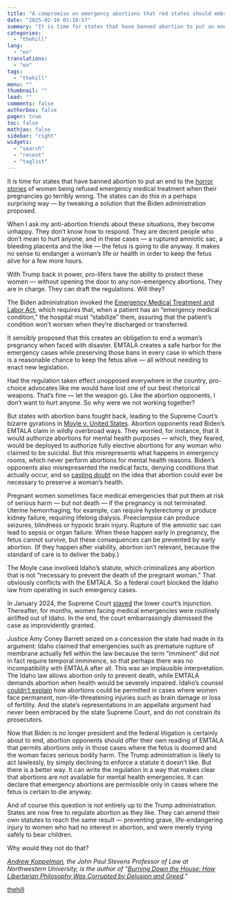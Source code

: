 ```yaml
---
title: "A compromise on emergency abortions that red states should embrace"
date: "2025-02-10 01:10:57"
summary: "It is time for states that have banned abortion to put an end to the horror stories of women being refused emergency medical treatment when their pregnancies go terribly wrong. The states can do this in a perhaps surprising way — by tweaking a solution that the Biden administration proposed...."
categories:
  - "thehill"
lang:
  - "en"
translations:
  - "en"
tags:
  - "thehill"
menu: ""
thumbnail: ""
lead: ""
comments: false
authorbox: false
pager: true
toc: false
mathjax: false
sidebar: "right"
widgets:
  - "search"
  - "recent"
  - "taglist"
---
```


It is time for states that have banned abortion to put an end to the [horror stories](https://www.pbs.org/newshour/nation/pregnant-women-in-distress-report-being-turned-away-from-ers-despite-federal-law) of women being refused emergency medical treatment when their pregnancies go terribly wrong. The states can do this in a perhaps surprising way — by tweaking a solution that the Biden administration proposed.

When I ask my anti-abortion friends about these situations, they become unhappy. They don’t know how to respond. They are decent people who don’t mean to hurt anyone, and in these cases — a ruptured amniotic sac, a bleeding placenta and the like — the fetus is going to die anyway. It makes no sense to endanger a woman’s life or health in order to keep the fetus alive for a few more hours.

With Trump back in power, pro-lifers have the ability to protect these women — without opening the door to any non-emergency abortions. They are in charge. They can draft the regulations. Will they?

The Biden administration invoked the [Emergency Medical Treatment and Labor Act](https://www.cms.gov/Regulations-and-Guidance/Legislation/EMTALA), which requires that, when a patient has an “emergency medical condition,” the hospital must “stabilize” them, assuring that the patient’s condition won’t worsen when they’re discharged or transferred.

It sensibly proposed that this creates an obligation to end a woman’s pregnancy when faced with disaster. EMTALA creates a safe harbor for the emergency cases while preserving those bans in every case in which there is a reasonable chance to keep the fetus alive — all without needing to enact new legislation.

Had the regulation taken effect unopposed everywhere in the country, pro-choice advocates like me would have lost one of our best rhetorical weapons. That’s fine — let the weapon go. Like the abortion opponents, I don’t want to hurt anyone. So why were we not working together?

But states with abortion bans fought back, leading to the Supreme Court’s bizarre gyrations in [Moyle v. United States](https://www.oyez.org/cases/2023/23-726). Abortion opponents read Biden’s EMTALA claim in wildly overbroad ways. They worried, for instance, that it would authorize abortions for mental health purposes — which, they feared, would be deployed to authorize fully elective abortions for any woman who claimed to be suicidal. But this misrepresents what happens in emergency rooms, which never perform abortions for mental health reasons. Biden’s opponents also misrepresented the medical facts, denying conditions that actually occur, and so [casting doubt](https://www.theatlantic.com/ideas/archive/2022/07/abortion-ban-life-of-the-mother-exception/670582/) on the idea that abortion could ever be necessary to preserve a woman’s health.

Pregnant women sometimes face medical emergencies that put them at risk of serious harm — but not death — if the pregnancy is not terminated. Uterine hemorrhaging, for example, can require hysterectomy or produce kidney failure, requiring lifelong dialysis. Preeclampsia can produce seizures, blindness or hypoxic brain injury. Rupture of the amniotic sac can lead to sepsis or organ failure. When these happen early in pregnancy, the fetus cannot survive, but these consequences can be prevented by early abortion. (If they happen after viability, abortion isn’t relevant, because the standard of care is to deliver the baby.)

The Moyle case involved Idaho’s statute, which criminalizes any abortion that is not “necessary to prevent the death of the pregnant woman.” That obviously conflicts with the EMTALA. So a federal court blocked the Idaho law from operating in such emergency cases.

In January 2024, the Supreme Court [stayed](https://www.vox.com/scotus/2024/1/5/24027273/supreme-court-trump-abortion-emtala-idaho-emergency) the lower court’s injunction. Thereafter, for months, women facing medical emergencies were routinely airlifted out of Idaho. In the end, the court embarrassingly dismissed the case as improvidently granted.

Justice Amy Coney Barrett seized on a concession the state had made in its argument: Idaho claimed that emergencies such as premature rupture of membrane actually fell within the law because the term “imminent” did not in fact require temporal imminence, so that perhaps there was no incompatibility with EMTALA after all. This was an implausible interpretation. The Idaho law allows abortion only to prevent death, while EMTALA demands abortion when health would be severely impaired. Idaho’s counsel [couldn’t explain](https://slate.com/news-and-politics/2024/04/idaho-abortion-ban-supreme-court-amy-coney-barrett.html) how abortions could be permitted in cases where women face permanent, non-life-threatening injuries such as brain damage or loss of fertility. And the state’s representations in an appellate argument had never been embraced by the state Supreme Court, and do not constrain its prosecutors.

Now that Biden is no longer president and the federal litigation is certainly about to end, abortion opponents should offer their own reading of EMTALA that permits abortions only in those cases where the fetus is doomed and the woman faces serious bodily harm. The Trump administration is likely to act lawlessly, by simply declining to enforce a statute it doesn’t like. But there is a better way. It can write the regulation in a way that makes clear that abortions are not available for mental health emergencies. It can declare that emergency abortions are permissible only in cases where the fetus is certain to die anyway.

And of course this question is not entirely up to the Trump administration. States are now free to regulate abortion as they like. They can amend their own statutes to reach the same result — preventing grave, life-endangering injury to women who had no interest in abortion, and were merely trying safely to bear children.

Why would they not do that?

*[Andrew Koppelman](https://x.com/AndrewKoppelman), the John Paul Stevens Professor of Law at Northwestern University, is the author of “[Burning Down the House: How Libertarian Philosophy Was Corrupted by Delusion and Greed](https://andrewkoppelman.com/books/burning-down-the-house/).”*

[thehill](https://thehill.com/opinion/healthcare/5133474-a-compromise-on-emergency-abortions-that-red-states-should-embrace/)

